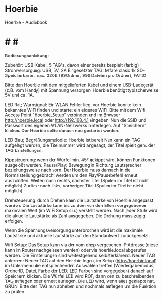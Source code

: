 # Hoerbie
Hoerbie - Audiobook























# # # # 
Bedienungsanleitung:

Zubehör: USB-Kabel, 5 TAG's, davon einer bereits bespielt (farbig)
Stromversorgung: USB, 5V, 2A
Eingesetzter TAG: Mifare clasic 1k
SD-Speicherkarte: max. 32GB (99Ordner; 999 Dateien pro Ordner), FAT32

Bitte den Hoerbie mit dem mitgelieferten Kabel und einem USB-Ladegerät (z.B. vom Handy) mit Spannung versorgen. 
Hoerbie benötigt typischerweise 5V und ca. 1A. 


LED Rot; Warnsignal: Ein WLAN Fehler liegt vor
Hoerbie konnte kein bekanntes WiFi finden und startet ein eigenes WiFi. 
Bitte mit dem Wifi Access Point "Hoerbie_Setup" verbinden und im Browser 
http://hoerbie.local oder http://192.168.4.1 eingeben. 
Nun die SSID und Passwort des eigenen WLAN-Netzwerks hinterlegen. 
Auf "Speichern" klicken. Der Hoerbie sollte danach neu gestartet werden.

LED Blau; Begrüßungsmelodie: Hoerbie ist bereit
Nun kann ein TAG aufgelegt werden, die Titelnummer wird angesagt, 
der Titel spielt gem. der TAG Einstellungen. 

Kippsteuerung: wenn der Würfel min. 45° gekippt wird, können Funktionen ausgelößt werden.
Pause/Play: Bewegung in Richtung Lautsprecher beziehungsweise nach vorn. Der Hoerbie muss dannach in die Normalstellung gebracht werden um den Play/Pausebefehl erneut auszulößen.
Weiter: nach rechts, nächster Titel (Spulen im Titel ist nicht möglich)
Zurück: nach links, vorheriger Titel (Spulen im Titel ist nicht möglich)

Drehsteuerung: durch Drehen kann die Lautstärke von Hoerbie angepasst werden. Die Lautstärke kann bis zu dem von den Eltern vorgegebenen maximalen Wert (im WiFi Setup s.u.) verstellt werden. 
Nach jeder Stufe wird die aktuelle Lautstärke als Zahl ausgegeben. Die Drehung muss zügig erfolgen. 

Wenn die Spannungsversorgung unterbrochen wird ist die maximale Lautstärke und aktuelle Lautstärke
auf den Standardwert zurückgesetzt.

Wifi Setup:
Das Setup kann via der vom dhcp vergebenen IP-Adresse (diese kann im Router nachgelesen werden) oder via hoerbie.local abgerufen werden. Die Einstellungen sind weitestgehend selbsterklärend.
Neuen TAG anlernen: Neuen TAG auf den Hoerbie legen, im Setup (http://hoerbie.local) im Untermenü die entsprechenden Auswahlen treffen (Wiedergabemodus, OrdnerID, Datei, Farbe der LED; LED Farben sind vorgegeben) danach auf Speichern klicken. Die Würfel LED wird ROT, dann den zu beschreibenden TAG auflegen oder erneut auflegen. Die LED wird, wenn alles geklappt hat, GRÜN. Bitte den TAG nun abheben und nochmals auflegen um die Funktion zu prüfen. 
